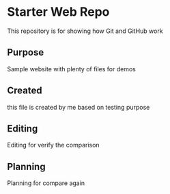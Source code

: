 # Starter Web Repo

This repository is for showing how Git and GitHub work

## Purpose

Sample website with plenty of files for demos

##  Created
this file is created by me based on testing purpose

##  Editing
Editing for verify the comparison

##  Planning
Planning for compare again

